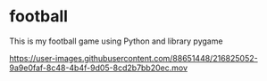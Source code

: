# football
This is my football game using Python and library pygame




https://user-images.githubusercontent.com/88651448/216825052-9a9e0faf-8c48-4b4f-9d05-8cd2b7bb20ec.mov

